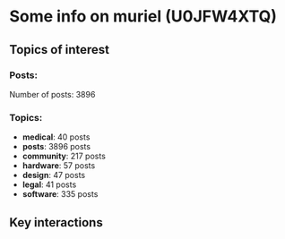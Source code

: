 # Some info on muriel (U0JFW4XTQ)


## Topics of interest

### Posts: 

Number of posts: 3896

### Topics:

* __medical__: 40 posts
* __posts__: 3896 posts
* __community__: 217 posts
* __hardware__: 57 posts
* __design__: 47 posts
* __legal__: 41 posts
* __software__: 335 posts

## Key interactions 

